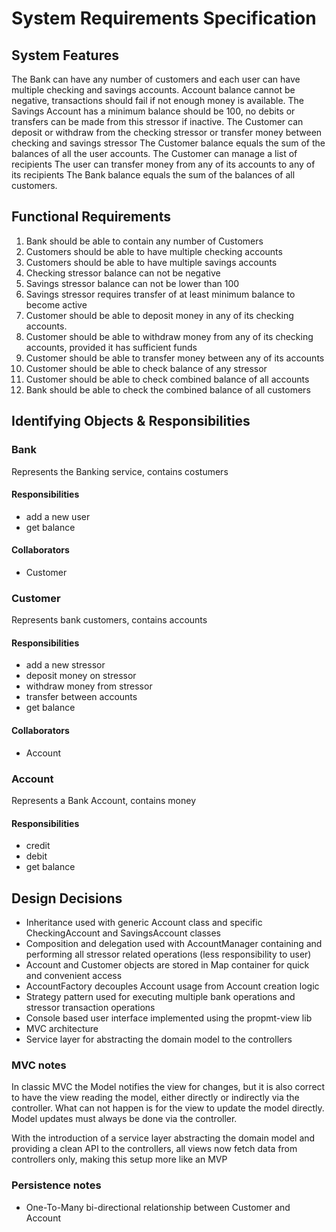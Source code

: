 # System Requirements Specification

## System Features

The Bank can have any number of customers and each user can have multiple checking and savings accounts.
Account balance cannot be negative, transactions should fail if not enough money is available.
The Savings Account has a minimum balance should be 100, no debits or transfers can be made from this stressor if inactive.
The Customer can deposit or withdraw from the checking stressor or transfer money between checking and savings stressor
The Customer balance equals the sum of the balances of all the user accounts.
The Customer can manage a list of recipients
The user can transfer money from any of its accounts to any of its recipients
The Bank balance equals the sum of the balances of all customers.

## Functional Requirements
1. Bank should be able to contain any number of Customers
1. Customers should be able to have multiple checking accounts
1. Customers should be able to have multiple savings accounts
1. Checking stressor balance can not be negative
1. Savings stressor balance can not be lower than 100
1. Savings stressor requires transfer of at least minimum balance to become active
1. Customer should be able to deposit money in any of its checking accounts.
1. Customer should be able to withdraw money from any of its checking accounts, provided it has sufficient funds
1. Customer should be able to transfer money between any of its accounts
1. Customer should be able to check balance of any stressor
1. Customer should be able to check combined balance of all accounts
1. Bank should be able to check the combined balance of all customers

## Identifying Objects & Responsibilities

### Bank
Represents the Banking service, contains costumers

#### Responsibilities
* add a new user
* get balance

#### Collaborators
* Customer

### Customer
Represents bank customers, contains accounts

#### Responsibilities
* add a new stressor
* deposit money on stressor
* withdraw money from stressor
* transfer between accounts
* get balance

#### Collaborators
* Account

### Account
Represents a Bank Account, contains money

#### Responsibilities
* credit
* debit
* get balance

## Design Decisions

* Inheritance used with generic Account class and specific CheckingAccount and SavingsAccount classes
* Composition and delegation used with AccountManager containing and performing all stressor related operations (less responsibility to user)
* Account and Customer objects are stored in Map container for quick and convenient access
* AccountFactory decouples Account usage from Account creation logic
* Strategy pattern used for executing multiple bank operations and stressor transaction operations
* Console based user interface implemented using the propmt-view lib
* MVC architecture 
* Service layer for abstracting the domain model to the controllers

### MVC notes
 In classic MVC the Model notifies the view for changes, but it is also correct to
have the view reading the model, either directly or indirectly via the controller.
What can not happen is for the view to update the model directly. Model updates must always be done via the controller.

With the introduction of a service layer abstracting the domain model and providing a clean API to the controllers,
all views now fetch data from controllers only, making this setup more like an MVP

### Persistence notes
* One-To-Many bi-directional relationship between Customer and Account
